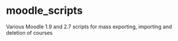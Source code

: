 moodle_scripts
==============

Various Moodle 1.9 and 2.7 scripts for mass exporting, importing and deletion of courses
